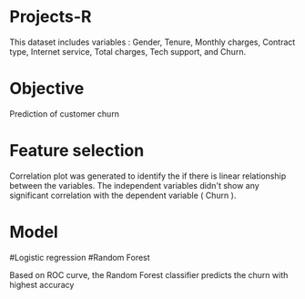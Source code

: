 # Projects-R

This dataset includes variables :
Gender,
Tenure,
Monthly charges,
Contract type,
Internet service,
Total charges,
Tech support, and
Churn.

# Objective 

Prediction of customer churn

# Feature selection
Correlation plot was generated to identify the if there is linear relationship between the variables. The independent variables didn't show any significant correlation with the dependent variable ( Churn ).

# Model
#Logistic regression
#Random Forest

Based on ROC curve, the Random Forest classifier predicts the churn with highest accuracy



